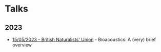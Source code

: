 # Talks

## 2023

- [15/05/2023 - British Naturalists' Union](/talks/2023-05-BNU) - Bioacoustics: A (very) brief overview
